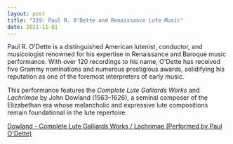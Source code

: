 ```yaml
---
layout: post
title: "319: Paul R. O'Dette and Renaissance Lute Music"
date: 2021-11-01
---
```


Paul R. O'Dette is a distinguished American lutenist, conductor, and musicologist renowned for his expertise in Renaissance and Baroque music performance. With over 120 recordings to his name, O'Dette has received five Grammy nominations and numerous prestigious awards, solidifying his reputation as one of the foremost interpreters of early music.

This performance features the *Complete Lute Galliards Works* and *Lachrimae* by John Dowland (1563–1626), a seminal composer of the Elizabethan era whose melancholic and expressive lute compositions remain foundational in the lute repertoire.

[Dowland - Complete Lute Galliards Works / Lachrimae (Performed by Paul O'Dette)](https://youtu.be/zxD8FrR7uco?t=14611)
